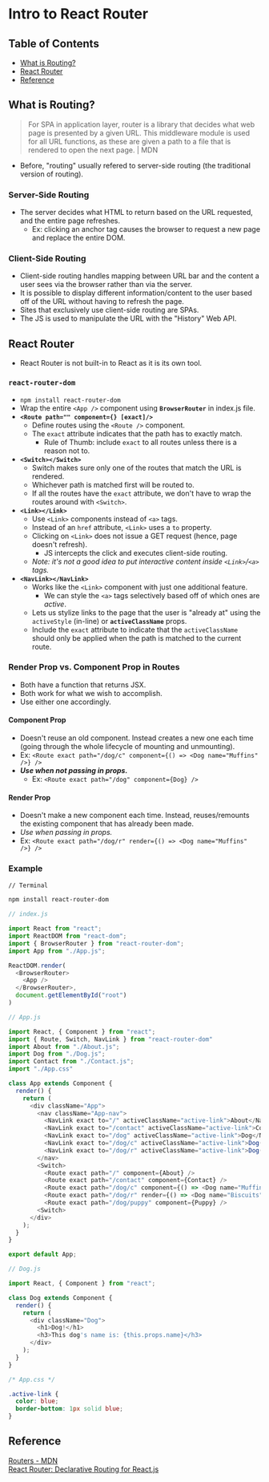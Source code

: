 # Intro to React Router

## Table of Contents
- [What is Routing?](#what-is-routing)
- [React Router](#react-router)
- [Reference](#reference)

## What is Routing?
> For SPA in application layer, router is a library that decides what web page is presented by a given URL. This middleware module is used for all URL functions, as these are given a path to a file that is rendered to open the next page. | MDN
- Before, "routing" usually refered to server-side routing (the traditional version of routing).
### Server-Side Routing
- The server decides what HTML to return based on the URL requested, and the entire page refreshes.
  - Ex: clicking an anchor tag causes the browser to request a new page and replace the entire DOM.
### Client-Side Routing
- Client-side routing handles mapping between URL bar and the content a user sees via the browser rather than via the server.
- It is possible to display different information/content to the user based off of the URL without having to refresh the page.
- Sites that exclusively use client-side routing are SPAs.
- The JS is used to manipulate the URL with the "History" Web API.

## React Router
- React Router is not built-in to React as it is its own tool.
### `react-router-dom`
- `npm install react-router-dom`
- Wrap the entire `<App />` component using **`BrowserRouter`** in index.js file.
- **`<Route path="" component={} [exact]/>`**
  - Define routes using the `<Route />` component.
  - The `exact` attribute indicates that the path has to exactly match.
    - Rule of Thumb: include `exact` to all routes unless there is a reason not to.
- **`<Switch></Switch>`**
  - Switch makes sure only one of the routes that match the URL is rendered.
  - Whichever path is matched first will be routed to.
  - If all the routes have the `exact` attribute, we don't have to wrap the routes around with `<Switch>`.
- **`<Link></Link>`**
  - Use `<Link>` components instead of `<a>` tags.
  - Instead of an `href` attribute, `<Link>` uses a `to` property.
  - Clicking on `<Link>` does not issue a GET request (hence, page doesn't refresh).
    - JS intercepts the click and executes client-side routing.
  - *Note: it's not a good idea to put interactive content inside `<Link>`/`<a>` tags.*
- **`<NavLink></NavLink>`**
  - Works like the `<Link>` component with just one additional feature.
    - We can style the `<a>` tags selectively based off of which ones are *active*.
  - Lets us stylize links to the page that the user is "already at" using the `activeStyle` (in-line) or **`activeClassName`** props.
  - Include the `exact` attribute to indicate that the `activeClassName` should only be applied when the path is matched to the current route.
### Render Prop vs. Component Prop in Routes
- Both have a function that returns JSX.
- Both work for what we wish to accomplish.
- Use either one accordingly.
#### Component Prop
- Doesn't reuse an old component. Instead creates a new one each time (going through the whole lifecycle of mounting and unmounting).
- Ex: `<Route exact path="/dog/c" component={() => <Dog name="Muffins" />} />`
- ***Use when not passing in props.***
  - Ex: `<Route exact path="/dog" component={Dog} />`
#### Render Prop
- Doesn't make a new component each time. Instead, reuses/remounts the existing component that has already been made.
- *Use when passing in props.*
- Ex: `<Route exact path="/dog/r" render={() => <Dog name="Muffins" />} />`
### Example
```zsh
// Terminal

npm install react-router-dom
```
```js
// index.js

import React from "react";
import ReactDOM from "react-dom";
import { BrowserRouter } from "react-router-dom";
import App from "./App.js";

ReactDOM.render(
  <BrowserRouter>
    <App />
  </BrowserRouter>,
  document.getElementById("root")
)
```
```js
// App.js

import React, { Component } from "react";
import { Route, Switch, NavLink } from "react-router-dom"
import About from "./About.js";
import Dog from "./Dog.js";
import Contact from "./Contact.js";
import "./App.css"

class App extends Component {
  render() {
    return (
      <div className="App">
        <nav className="App-nav">
          <NavLink exact to="/" activeClassName="active-link">About</NavLink>
          <NavLink exact to="/contact" activeClassName="active-link">Contact</NavLink>
          <NavLink exact to="/dog" activeClassName="active-link">Dog</NavLink>
          <NavLink exact to="/dog/c" activeClassName="active-link">Dog(c)</NavLink>
          <NavLink exact to="/dog/r" activeClassName="active-link">Dog(r)</NavLink>
        </nav>
        <Switch>
          <Route exact path="/" component={About} />
          <Route exact path="/contact" component={Contact} />
          <Route exact path="/dog/c" component={() => <Dog name="Muffins" />} />
          <Route exact path="/dog/r" render={() => <Dog name="Biscuits" />} />
          <Route exact path="/dog/puppy" component={Puppy} />
        <Switch>
      </div>
    );
  }
}

export default App;
```
```js
// Dog.js

import React, { Component } from "react";

class Dog extends Component {
  render() {
    return (
      <div className="Dog">
        <h1>Dog!</h1>
        <h3>This dog's name is: {this.props.name}</h3>
      </div>
    );
  }
}
```
```css
/* App.css */

.active-link {
  color: blue;
  border-bottom: 1px solid blue;
}
```

## Reference
[Routers - MDN](https://developer.mozilla.org/en-US/docs/Glossary/routers)  
[React Router: Declarative Routing for React.js](https://reactrouter.com/)
